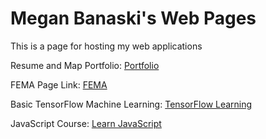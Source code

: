 # Megan Banaski's Web Pages

This is a page for hosting my web applications

Resume and Map Portfolio: [Portfolio](https://mbana641.github.io/portfolio/index.html)

FEMA Page Link: [FEMA](https://mbana641.github.io/FEMA_DST/FEMA.html)

Basic TensorFlow Machine Learning: [TensorFlow Learning](https://mbana641.github.io/basicLearning/)

JavaScript Course: [Learn JavaScript](https://mbana641.github.io/javascript_course)
